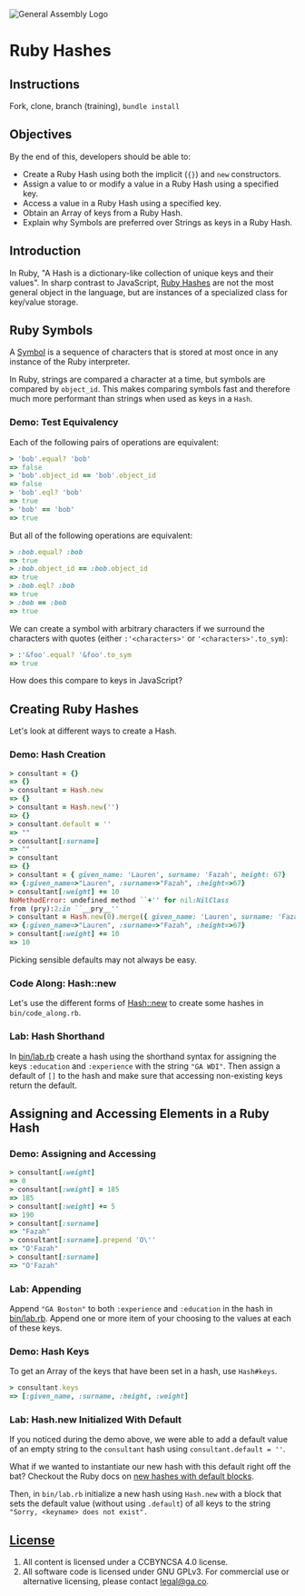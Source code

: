 ![General Assembly Logo](http://i.imgur.com/ke8USTq.png)

# Ruby Hashes

## Instructions

Fork, clone, branch (training), `bundle install`

## Objectives

By the end of this, developers should be able to:

-   Create a Ruby Hash using both the implicit (`{}`) and `new` constructors.
-   Assign a value to or modify a value in a Ruby Hash using a specified key.
-   Access a value in a Ruby Hash using a specified key.
-   Obtain an Array of keys from a Ruby Hash.
-   Explain why Symbols are preferred over Strings as keys in a Ruby Hash.

## Introduction

In Ruby, "A Hash is a dictionary-like collection of unique keys and their
 values".  In sharp contrast to JavaScript,
[Ruby Hashes](http://ruby-doc.org/core-2.3.1/Hash.html) are not the most general
 object in the language, but are instances of a specialized class for key/value
 storage.

## Ruby Symbols

A [Symbol](http://ruby-doc.org/core-2.3.1/Symbol.html) is a sequence of
 characters that is stored at most once in any instance of the Ruby interpreter.

In Ruby, strings are compared a character at a time, but symbols are compared by
 `object_id`.  This makes comparing symbols fast and therefore much more
 performant than strings when used as keys in a `Hash`.

### Demo: Test Equivalency

Each of the following pairs of operations are equivalent:

```ruby
> 'bob'.equal? 'bob'
=> false
> 'bob'.object_id == 'bob'.object_id
=> false
> 'bob'.eql? 'bob'
=> true
> 'bob' == 'bob'
=> true
```

But all of the following operations are equivalent:

```ruby
> :bob.equal? :bob
=> true
> :bob.object_id == :bob.object_id
=> true
> :bob.eql? :bob
=> true
> :bob == :bob
=> true
```

We can create a symbol with arbitrary characters if we surround the characters
 with quotes (either `:'<characters>'` or `'<characters>'.to_sym`):

```ruby
> :'&foo'.equal? '&foo'.to_sym
=> true
```

How does this compare to keys in JavaScript?

## Creating Ruby Hashes

Let's look at different ways to create a Hash.

### Demo: Hash Creation

```ruby
> consultant = {}
=> {}
> consultant = Hash.new
=> {}
> consultant = Hash.new('')
=> {}
> consultant.default = ''
=> ""
> consultant[:surname]
=> ""
> consultant
=> {}
> consultant = { given_name: 'Lauren', surname: 'Fazah', height: 67}
=> {:given_name=>"Lauren", :surname=>"Fazah", :height=>67}
> consultant[:weight] += 10
NoMethodError: undefined method ``+'' for nil:NilClass
from (pry):2:in ``__pry__''
> consultant = Hash.new(0).merge({ given_name: 'Lauren', surname: 'Fazah', height: 67})
=> {:given_name=>"Lauren", :surname=>"Fazah", :height=>67}
> consultant[:weight] += 10
=> 10
```

Picking sensible defaults may not always be easy.

### Code Along: Hash::new

Let's use the different forms of [Hash::new](http://ruby-doc.org/core-2.3.1/Hash.html#method-c-new)
to create some hashes in `bin/code_along.rb`.

### Lab: Hash Shorthand

In [bin/lab.rb](bin/lab.rb) create a hash using the shorthand syntax for
assigning the keys `:education` and `:experience` with the string `"GA WDI"`.
Then assign a default of `[]` to the hash and make sure that accessing
 non-existing keys return the default.

## Assigning and Accessing Elements in a Ruby Hash

### Demo: Assigning and Accessing

```ruby
> consultant[:weight]
=> 0
> consultant[:weight] = 185
=> 185
> consultant[:weight] += 5
=> 190
> consultant[:surname]
=> "Fazah"
> consultant[:surname].prepend 'O\''
=> "O'Fazah"
> consultant[:surname]
=> "O'Fazah"
```

### Lab: Appending

Append `"GA Boston"` to both `:experience` and `:education` in the hash in
[bin/lab.rb](bin/lab.rb).  Append one or more item of your choosing to the
values at each of these keys.

### Demo: Hash Keys

To get an Array of the keys that have been set in a hash, use `Hash#keys`.

```ruby
> consultant.keys
=> [:given_name, :surname, :height, :weight]
```

### Lab: Hash.new Initialized With Default

If you noticed during the demo above, we were able to add a default value of
an empty string to the `consultant` hash using `consultant.default = ''`.

What if we wanted to instantiate our new hash with this default right off the
 bat? Checkout the Ruby docs on [new hashes with default blocks](http://ruby-doc.org/core-2.3.1/Hash.html#new-method).

Then, in `bin/lab.rb` initialize a new hash using `Hash.new` with a block that
 sets the default value (without using `.default`) of all keys to the string
`"Sorry, <keyname> does not exist".`


## [License](LICENSE)

1.  All content is licensed under a CC­BY­NC­SA 4.0 license.
1.  All software code is licensed under GNU GPLv3. For commercial use or alternative
licensing, please contact legal@ga.co.
